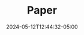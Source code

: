 ---
title: "Paper"
date: 2024-05-12T12:44:32-05:00
draft: false
image: ''
description:
menus: "main"
---